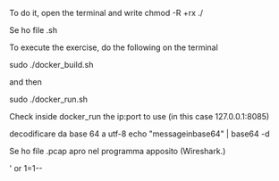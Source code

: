 To do it, open the terminal and write
    chmod -R +rx ./

Se ho file .sh

To execute the exercise, do the following on the terminal

  sudo ./docker_build.sh

and then

  sudo ./docker_run.sh

Check inside docker_run the ip:port to use (in this case 127.0.0.1:8085)


decodificare da base 64 a utf-8
echo "messageinbase64" | base64 -d


Se ho file .pcap apro nel programma apposito (Wireshark.)

' or 1=1-- 
